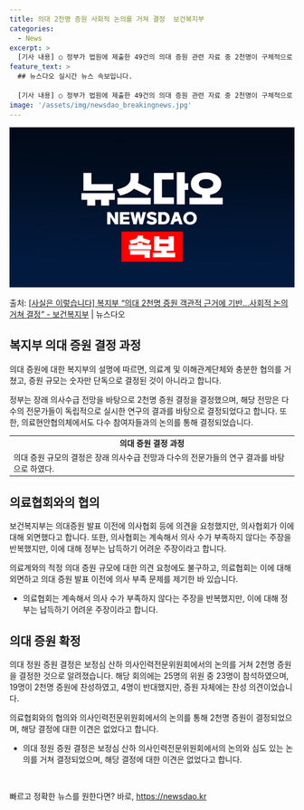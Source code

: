 ```yaml
---
title: 의대 2천명 증원 사회적 논의를 거쳐 결정  보건복지부
categories:
  - News
excerpt: >
  [기사 내용] ○ 정부가 법원에 제출한 49건의 의대 증원 관련 자료 중 2천명이 구체적으로 언급된 문서는 …
feature_text: >
  ## 뉴스다오 실시간 뉴스 속보입니다.

  [기사 내용] ○ 정부가 법원에 제출한 49건의 의대 증원 관련 자료 중 2천명이 구체적으로 언급된 문서는 …
image: '/assets/img/newsdao_breakingnews.jpg'
---
```


![뉴스다오 속보](/assets/img/newsdao_breakingnews.jpg)

<p>출처: <a href="https://newsdao.kr/3801" rel="dofollow">[사실은 이렇습니다] 복지부 “의대 2천명 증원 객관적 근거에 기반…사회적 논의 거쳐 결정” - 보건복지부</a> | 뉴스다오</p>

<h2 data-ke-size="size26">복지부 의대 증원 결정 과정</h2>

의대 증원에 대한 복지부의 설명에 따르면, 의료계 및 이해관계단체와 충분한 협의를 거쳤고, 증원 규모는 숫자만 단독으로 결정된 것이 아니라고 합니다.

<p data-ke-size="size16">정부는 장래 의사수급 전망을 바탕으로 2천명 증원 결정을 결정했으며, 해당 전망은 다수의 전문가들이 독립적으로 실시한 연구의 결과를 바탕으로 결정되었다고 합니다. 또한, 의료현안협의체에서도 다수 참여자들과의 논의를 통해 결정되었습니다.</p>

<table>
  <tr>
    <td style="text-align: center; height: 17px;"><b>의대 증원 결정 과정</b></td>
  </tr>
  <tr>
    <td>의대 증원 규모의 결정은 장래 의사수급 전망과 다수의 전문가들의 연구 결과를 바탕으로 하였다.</td>
  </tr>
</table>

<h2 data-ke-size="size26">의료협회와의 협의</h2>

보건복지부는 의대증원 발표 이전에 의사협회 등에 의견을 요청했지만, 의사협회가 이에 대해 외면했다고 합니다. 또한, 의사협회는 계속해서 의사 수가 부족하지 않다는 주장을 반복했지만, 이에 대해 정부는 납득하기 어려운 주장이라고 합니다.

<p data-ke-size="size16">의료계와의 적정 의대 증원 규모에 대한 의견 요청에도 불구하고, 의료협회는 이에 대해 외면하고 의대 증원 발표 이전에 의사 부족 문제를 제기한 바 있습니다.</p>

<ul>
  <li>의료협회는 계속해서 의사 수가 부족하지 않다는 주장을 반복했지만, 이에 대해 정부는 납득하기 어려운 주장이라고 합니다.</li>
</ul>

<h2 data-ke-size="size26">의대 증원 확정</h2>

의대 정원 증원 결정은 보정심 산하 의사인력전문위원회에서의 논의를 거쳐 2천명 증원을 결정한 것으로 알려졌습니다. 해당 회의에는 25명의 위원 중 23명이 참석하였으며, 19명이 2천명 증원에 찬성하였고, 4명이 반대했지만, 증원 자체에는 찬성 의견이었습니다.

<p data-ke-size="size16">의료협회와의 협의와 의사인력전문위원회에서의 논의를 통해 2천명 증원이 결정되었으며, 해당 결정에 대한 이견은 없었다고 합니다.</p>

<ul>
  <li>의대 정원 증원 결정은 보정심 산하 의사인력전문위원회에서의 논의와 심도 있는 논의를 거쳐 결정되었으며, 해당 결정에 대한 이견은 없었다고 합니다.</li>
</ul>

<p data-ke-size="size16">&nbsp;</p> 

빠르고 정확한 뉴스를 원한다면? 바로, <a href="https://newsdao.kr" rel="dofollow">https://newsdao.kr</a>


